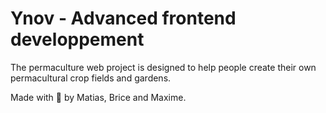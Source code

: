 # Ynov - Advanced frontend developpement

The permaculture web project is designed to help people create their own permacultural crop fields and gardens.

Made with 🍓 by Matias, Brice and Maxime.

